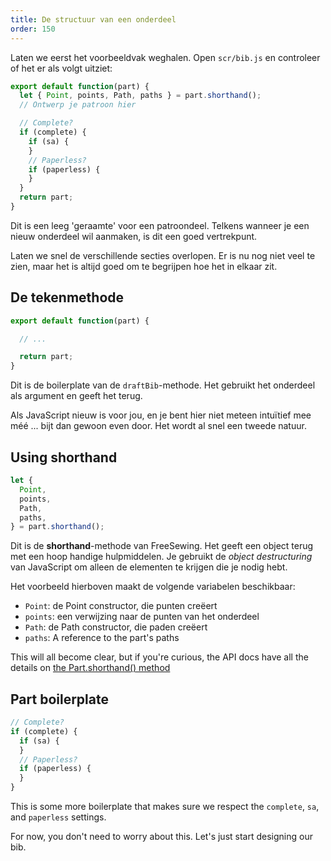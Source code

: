 ```yaml
---
title: De structuur van een onderdeel
order: 150
---
```


Laten we eerst het voorbeeldvak weghalen. Open `scr/bib.js` en controleer of het er als volgt uitziet:

```js
export default function(part) {
  let { Point, points, Path, paths } = part.shorthand();
  // Ontwerp je patroon hier

  // Complete?
  if (complete) {
    if (sa) {
    }
    // Paperless?
    if (paperless) {
    }
  }
  return part;
}
```

Dit is een leeg 'geraamte' voor een patroondeel. Telkens wanneer je een nieuw onderdeel wil aanmaken, is dit een goed vertrekpunt.

Laten we snel de verschillende secties overlopen. Er is nu nog niet veel te zien, maar het is altijd goed om te begrijpen hoe het in elkaar zit.

## De tekenmethode

```js
export default function(part) {

  // ...

  return part;
}

```

Dit is de boilerplate van de `draftBib`-methode. Het gebruikt het onderdeel als argument en geeft het terug.

<Note>

Als JavaScript nieuw is voor jou, en je bent hier niet meteen intuïtief mee méé ... bijt dan gewoon even door. Het wordt al snel een tweede natuur.

</Note>

## Using shorthand

```js
let {
  Point,
  points,
  Path,
  paths,
} = part.shorthand();
```

Dit is de **shorthand**-methode van FreeSewing. Het geeft een object terug met een hoop handige hulpmiddelen. Je gebruikt de *object destructuring* van JavaScript om alleen de elementen te krijgen die je nodig hebt.

Het voorbeeld hierboven maakt de volgende variabelen beschikbaar:

- `Point`: de Point constructor, die punten creëert
- `points`: een verwijzing naar de punten van het onderdeel
- `Path`: de Path constructor, die paden creëert
- `paths`: A reference to the part's paths

<Note>

This will all become clear, but if you're curious, the API docs have all the details on [the Part.shorthand() method](/api/part#shorthand)

</Note>

## Part boilerplate

```js
// Complete?
if (complete) {
  if (sa) {
  }
  // Paperless?
  if (paperless) {
  }
}
```

This is some more boilerplate that makes sure we respect the `complete`, `sa`, and `paperless` settings.

For now, you don't need to worry about this. Let's just start designing our bib.